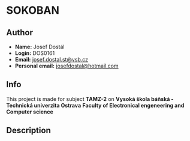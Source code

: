 # SOKOBAN
## Author
* **Name:** Josef Dostál
* **Login:** DOS0161
* **Email:** josef.dostal.st@vsb.cz
* **Personal email:** josefdostal@hotmail.com

## Info
This project is made for subject **TAMZ-2** on
**Vysoká škola báňská - Technická univerzita Ostrava** **Faculty of Electronical engeneering and Computer science**

## Description

